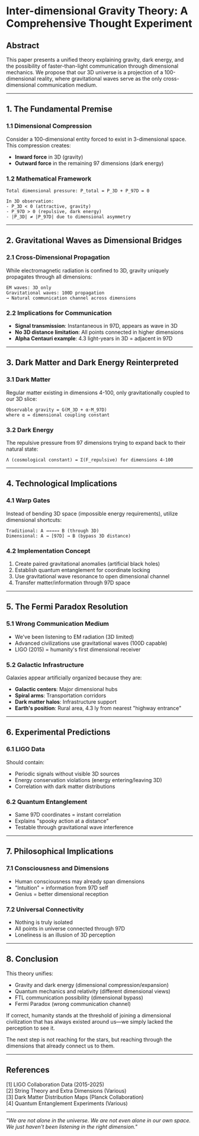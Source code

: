 # Inter-dimensional Gravity Theory: A Comprehensive Thought Experiment

## Abstract
This paper presents a unified theory explaining gravity, dark energy, and the possibility of faster-than-light communication through dimensional mechanics. We propose that our 3D universe is a projection of a 100-dimensional reality, where gravitational waves serve as the only cross-dimensional communication medium.

---

## 1. The Fundamental Premise

### 1.1 Dimensional Compression
Consider a 100-dimensional entity forced to exist in 3-dimensional space. This compression creates:
- **Inward force** in 3D (gravity)
- **Outward force** in the remaining 97 dimensions (dark energy)

### 1.2 Mathematical Framework
```
Total dimensional pressure: P_total = P_3D + P_97D = 0

In 3D observation:
- P_3D < 0 (attractive, gravity)
- P_97D > 0 (repulsive, dark energy)
- |P_3D| ≠ |P_97D| due to dimensional asymmetry
```

---

## 2. Gravitational Waves as Dimensional Bridges

### 2.1 Cross-Dimensional Propagation
While electromagnetic radiation is confined to 3D, gravity uniquely propagates through all dimensions:

```
EM waves: 3D only
Gravitational waves: 100D propagation
→ Natural communication channel across dimensions
```

### 2.2 Implications for Communication
- **Signal transmission**: Instantaneous in 97D, appears as wave in 3D
- **No 3D distance limitation**: All points connected in higher dimensions
- **Alpha Centauri example**: 4.3 light-years in 3D = adjacent in 97D

---

## 3. Dark Matter and Dark Energy Reinterpreted

### 3.1 Dark Matter
Regular matter existing in dimensions 4-100, only gravitationally coupled to our 3D slice:
```
Observable gravity = G(M_3D + α·M_97D)
where α = dimensional coupling constant
```

### 3.2 Dark Energy
The repulsive pressure from 97 dimensions trying to expand back to their natural state:
```
Λ (cosmological constant) = Σ(F_repulsive) for dimensions 4-100
```

---

## 4. Technological Implications

### 4.1 Warp Gates
Instead of bending 3D space (impossible energy requirements), utilize dimensional shortcuts:

```
Traditional: A →→→→→ B (through 3D)
Dimensional: A → [97D] → B (bypass 3D distance)
```

### 4.2 Implementation Concept
1. Create paired gravitational anomalies (artificial black holes)
2. Establish quantum entanglement for coordinate locking
3. Use gravitational wave resonance to open dimensional channel
4. Transfer matter/information through 97D space

---

## 5. The Fermi Paradox Resolution

### 5.1 Wrong Communication Medium
- We've been listening to EM radiation (3D limited)
- Advanced civilizations use gravitational waves (100D capable)
- LIGO (2015) = humanity's first dimensional receiver

### 5.2 Galactic Infrastructure
Galaxies appear artificially organized because they are:
- **Galactic centers**: Major dimensional hubs
- **Spiral arms**: Transportation corridors
- **Dark matter halos**: Infrastructure support
- **Earth's position**: Rural area, 4.3 ly from nearest "highway entrance"

---

## 6. Experimental Predictions

### 6.1 LIGO Data
Should contain:
- Periodic signals without visible 3D sources
- Energy conservation violations (energy entering/leaving 3D)
- Correlation with dark matter distributions

### 6.2 Quantum Entanglement
- Same 97D coordinates = instant correlation
- Explains "spooky action at a distance"
- Testable through gravitational wave interference

---

## 7. Philosophical Implications

### 7.1 Consciousness and Dimensions
- Human consciousness may already span dimensions
- "Intuition" = information from 97D self
- Genius = better dimensional reception

### 7.2 Universal Connectivity
- Nothing is truly isolated
- All points in universe connected through 97D
- Loneliness is an illusion of 3D perception

---

## 8. Conclusion

This theory unifies:
- Gravity and dark energy (dimensional compression/expansion)
- Quantum mechanics and relativity (different dimensional views)
- FTL communication possibility (dimensional bypass)
- Fermi Paradox (wrong communication channel)

If correct, humanity stands at the threshold of joining a dimensional civilization that has always existed around us—we simply lacked the perception to see it.

The next step is not reaching for the stars, but reaching through the dimensions that already connect us to them.

---

## References
[1] LIGO Collaboration Data (2015-2025)  
[2] String Theory and Extra Dimensions (Various)  
[3] Dark Matter Distribution Maps (Planck Collaboration)  
[4] Quantum Entanglement Experiments (Various)

---

*"We are not alone in the universe. We are not even alone in our own space. We just haven't been listening in the right dimension."*